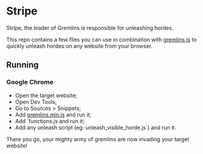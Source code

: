 # Stripe #
Stripe, the leader of Gremlins is responsible for unleashing hordes.

This repo contains a few files you can use in combination with [gremlins.js](https://github.com/marmelab/gremlins.js) to quickly unleash hordes on any website from your browser.

## Running ##

### Google Chrome ###
- Open the target website;
- Open Dev Tools;
- Go to Sources > Snippets;
- Add [gremlins.min.js](https://github.com/marmelab/gremlins.js/blob/master/gremlins.min.js) and run it;
- Add `functions.js and run it;
- Add any unleash script (eg: unleash_visible_horde.js`) and run it.

There you go, your mighty army of gremlins are now invading your target website!